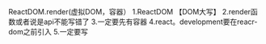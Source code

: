 ReactDOM.render(虚拟DOM，容器）
1.ReactDOM  【DOM大写】
2.render函数或者说是api不能写错了
3.一定要先有容器
4.react。development要在reacr-dom之前引入
5.一定要写<script type="text/bable">
6.不能加单引号
7.会替换覆盖

